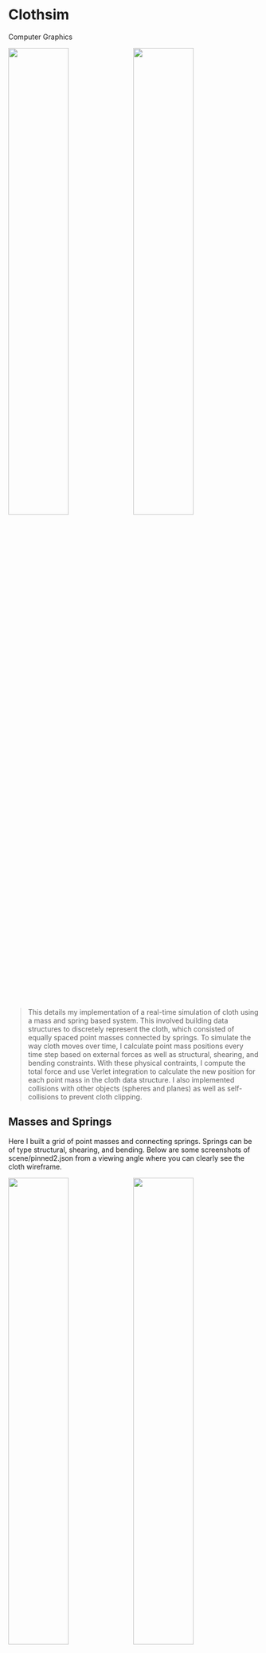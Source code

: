 # Clothsim

<p class="description">Computer Graphics</p>

<img src="/static/images/cloth/collision-5000.png" width="49%" height="49%" />
<img src="/static/images/cloth/collision-5000.gif" width="49%" height="49%" />

>This details my implementation of a real-time simulation of cloth using a mass and spring based system. This involved building data structures to discretely represent the cloth, which consisted of equally spaced point masses connected by springs. To simulate the way cloth moves over time, I calculate point mass positions every time step based on external forces as well as structural, shearing, and bending constraints. With these physical contraints, I compute the total force and use Verlet integration to calculate the new position for each point mass in the cloth data structure. I also implemented collisions with other objects (spheres and planes) as well as self-collisions to prevent cloth clipping.

## Masses and Springs

Here I built a grid of point masses and connecting springs. Springs can be of type structural, shearing, and bending. Below are some screenshots of scene/pinned2.json from a viewing angle where you can clearly see the cloth wireframe.

<img src="/static/images/cloth/1.png" width="49%" height="49%" />
<img src="/static/images/cloth/2.png" width="49%" height="49%" />

> These images show the fireframe with all constraints: structural, shearing, and bending.

<img src="/static/images/cloth/3.png" width="100%" height="100%" />

Shown below: what the wireframe looks like (1) without any shearing constriants, (2) with only shearing constriants, and (3) with all constraints.

<img src="/static/images/cloth/4.png" width="100%" height="100%" />

<img src="/static/images/cloth/5.png" width="100%" height="100%" />

<img src="/static/images/cloth/6.png" width="100%" height="100%" />


## Simulation via Numerical Integration

Below I experiment with some parameters in the simulation, exploring the effects of changing the spring constant ks, and values for density, and damping.

### Spring Constant ks

The constant ks controls the stretchiness of the cloth material. For a very low ks, the cloth becomes stretched from start to rest as the point masses are pulled apart; for a high ks, the cloth does not give as much from start to rest, and the point masses become less likely to spread apart. The first image below (ks = 2500 N/m) shows the cloth collapses more in the center, especially compared to the final image (ks = 100000 N/m), which becomes tighter and certainly doesn't collapse as easily under its own weight. The following images are taken at the final resting state for various spring constant ks values.

<img src="/static/images/cloth/ks-1000.png" width="49%" height="49%" />
<img src="/static/images/cloth/ks-2500.png" width="49%" height="49%" />

> ks = 1000 N/m (left), ks = 2500 N/m (right)

<img src="/static/images/cloth/ks-5000.png" width="49%" height="49%" />
<img src="/static/images/cloth/ks-10000.png" width="49%" height="49%" />

> ks = 5000 N/m (left), ks = 10000 N/m (right)

### Density

As we increase density, the cloth gets pulled down more; the force of gravity exerted on the cloth is affected by its density. Below we can clearly observe point mass positions are affected by external forces and gravity, and that the cloth is pulled down more with higher density values. The following images are taken at the final resting state for various density values.

<img src="/static/images/cloth/d-5.png" width="49%" height="49%" />
<img src="/static/images/cloth/d-10.png" width="49%" height="49%" />

> density = 5 g/cm^2 (left), density = 10 g/cm^2 (right)

<img src="/static/images/cloth/d-15.png" width="49%" height="49%" />
<img src="/static/images/cloth/d-30.png" width="49%" height="49%" />

> density = 15 g/cm^2 (left), density = 30 g/cm^2 (right)

<img src="/static/images/cloth/d-50.png" width="49%" height="49%" />
<img src="/static/images/cloth/d-100.png" width="49%" height="49%" />

> density = 50 g/cm^2 (left), density = 100 g/cm^2 (right)

### Damping

Damping controls the oscillation of the spring force. The smaller the coefficient, the more the cloth continues to oscillate and move. Higher damping constants result in energy dissipating faster, causing less movement over time, as the damping force brings the system to a resting state. Below, we can observe that with no damping, the cloth continues to move, seemingly without resistance, with many ripples across the material. As the damping increases, the springs oscillate less, and the material comes to a final resting state sooner, with noticeably less ripples.

<script src="http://vjs.zencdn.net/4.0/video.js"></script>
<video id="pelican-installation" class="video-js vjs-default-skin" controls
preload="auto" width="80%" height="80%">
<source src="/static/images/cloth/damping-1.mp4" type='video/mp4'>
</video>

> damping = 0%

<video id="pelican-installation" class="video-js vjs-default-skin" controls
preload="auto" width="80%" height="80%">
<source src="/static/images/cloth/damping-2.mp4" type='video/mp4'>
</video>

> damping = 0.057471%

<video id="pelican-installation" class="video-js vjs-default-skin" controls
preload="auto" width="80%" height="80%">
<source src="/static/images/cloth/damping-3.mp4" type='video/mp4'>
</video>

> damping = 0.103448%

<video id="pelican-installation" class="video-js vjs-default-skin" controls
preload="auto" width="80%" height="80%">
<source src="/static/images/cloth/damping-4.mp4" type='video/mp4'>
</video>

> damping = 0.206897%

<video id="pelican-installation" class="video-js vjs-default-skin" controls
preload="auto" width="80%" height="80%">
<source src="/static/images/cloth/damping-5.mp4" type='video/mp4'>
</video>

> damping = 0.505747%

<video id="pelican-installation" class="video-js vjs-default-skin" controls
preload="auto" width="80%" height="80%">
<source src="/static/images/cloth/damping-6.mp4" type='video/mp4'>
</video>

> damping = 1.0%

### Shaded Cloth

Below is a screenshot of the shaded cloth from scene/pinned4.json in its final resting state.

<img src="/static/images/cloth/cloth-final.png" width="100%" height="100%" />


## Handling Collisions with Other Objects

Shown below are screenshots of the shaded cloth from scene/sphere.json in its final resting state on a sphere. Each image has varying ks values, which control how much the cloth will stretch (as explored above). With the cloth in its final resting state on a sphere, we can observe how lower ks values will stretch the material more around the object, as lower ks values result in  point masses spreading apart more. This can be observed as the cloth stretches around the sphere under its own weight.

<img src="/static/images/cloth/collision-500.png" width="100%" height="100%" />

> ks = 500 N/m

<img src="/static/images/cloth/collision-5000.png" width="100%" height="100%" />

> ks = 5000 N/m

<img src="/static/images/cloth/collision-50000.png" width="100%" height="100%" />

> ks = 50000 N/m

The following image shows the shaded cloth lying peacefully at rest on the plane, another case where the program handles collisions with other objects.

<img src="/static/images/cloth/plane.png" width="100%" height="100%" />


## Handling Self-Collisions

### Self-Collisions With Default Parameters

Shown below, density = 15 g/cm^2, ks = 5000 N/m, and damping = 0.2%.

<img src="/static/images/cloth/self-1.png" width="49%" height="49%" />
<img src="/static/images/cloth/self-2.png" width="49%" height="49%" />

<img src="/static/images/cloth/self-3.png" width="49%" height="49%" />
<img src="/static/images/cloth/self-4.png" width="49%" height="49%" />

<img src="/static/images/cloth/self-5.png" width="49%" height="49%" />
<img src="/static/images/cloth/self-6.png" width="49%" height="49%" />

### Varying Density

The following screenshots are taken with parameters density = 5 g/cm^2, ks = 5000 N/m, and damping = 0.2%. Keeping everything else constant with the default settigns, lowering the density results in less overall self-collisions. Higher density values (shown above in the default images) result in the cloth folding on itself more, since the grativational force is pulling down a heavier material, exerting a larger force through the spring system upon collision. We can observe the cloth with a lower density value in the following images.

<img src="/static/images/cloth/self-d1.png" width="49%" height="49%" />
<img src="/static/images/cloth/self-d2.png" width="49%" height="49%" />

<img src="/static/images/cloth/self-d3.png" width="49%" height="49%" />
<img src="/static/images/cloth/self-d4.png" width="49%" height="49%" />

<img src="/static/images/cloth/self-d5.png" width="49%" height="49%" />
<img src="/static/images/cloth/self-d6.png" width="49%" height="49%" />

### Varying ks

The following screenshots are taken with parameters density = 15 g/cm^2, ks = 500 N/m, and damping = 0.2%. Keeping everything else constant with the default settings, lowering the constant ks increases the stretchiness of the cloth. This can be observed below as more ripples travel across the cloth upon its impact with the plane. In its final resting state, parts of the cloth are wrinkled, compared to the cloth with a default, higher ks value, which appears smoother upon its final resting state.

<img src="/static/images/cloth/self-ks1.png" width="49%" height="49%" />
<img src="/static/images/cloth/self-ks2.png" width="49%" height="49%" />

<img src="/static/images/cloth/self-ks3.png" width="49%" height="49%" />
<img src="/static/images/cloth/self-ks4.png" width="49%" height="49%" />

<img src="/static/images/cloth/self-ks5.png" width="49%" height="49%" />
<img src="/static/images/cloth/self-ks6.png" width="49%" height="49%" />

<img src="/static/images/cloth/self-ks7.png" width="49%" height="49%" />
<img src="/static/images/cloth/self-ks8.png" width="49%" height="49%" />

<br>

#### Acknowledgements

- CS 184 Course Staff at UC Berkeley
- Professor Ren Ng

